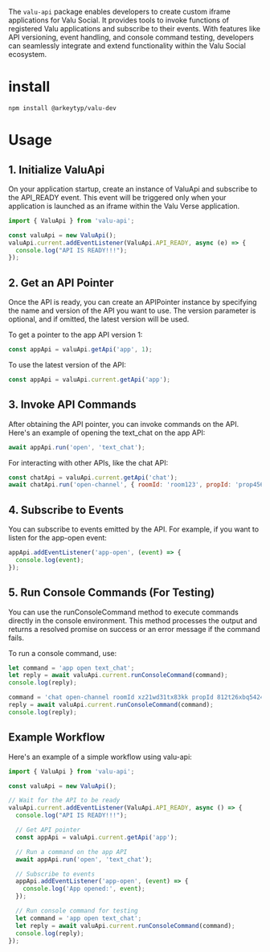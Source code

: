 The `valu-api` package enables developers to create custom iframe applications for Valu Social. It provides tools to invoke functions of registered Valu applications and subscribe to their events. With features like API versioning, event handling, and console command testing, developers can seamlessly integrate and extend functionality within the Valu Social ecosystem.

# install
```
npm install @arkeytyp/valu-dev
```

# Usage

## 1. Initialize ValuApi
On your application startup, create an instance of ValuApi and subscribe to the API_READY event. This event will be triggered only when your application is launched as an iframe within the Valu Verse application.

```javascript
import { ValuApi } from 'valu-api';

const valuApi = new ValuApi();
valuApi.current.addEventListener(ValuApi.API_READY, async (e) => {
  console.log("API IS READY!!!");
});
```

## 2. Get an API Pointer
Once the API is ready, you can create an APIPointer instance by specifying the name and version of the API you want to use. The version parameter is optional, and if omitted, the latest version will be used.

To get a pointer to the app API version 1:

```javascript
const appApi = valuApi.getApi('app', 1);
```

To use the latest version of the API:

```javascript
const appApi = valuApi.current.getApi('app');
```

## 3. Invoke API Commands
After obtaining the API pointer, you can invoke commands on the API. Here's an example of opening the text_chat on the app API:

```javascript
await appApi.run('open', 'text_chat');
```

For interacting with other APIs, like the chat API:

```javascript
const chatApi = valuApi.current.getApi('chat');
await chatApi.run('open-channel', { roomId: 'room123', propId: 'prop456' });
```

## 4. Subscribe to Events
You can subscribe to events emitted by the API. For example, if you want to listen for the app-open event:

```javascript
appApi.addEventListener('app-open', (event) => {
  console.log(event);
});
```

## 5. Run Console Commands (For Testing)
You can use the runConsoleCommand method to execute commands directly in the console environment. This method processes the output and returns a resolved promise on success or an error message if the command fails.

To run a console command, use:

```javascript
let command = 'app open text_chat';
let reply = await valuApi.current.runConsoleCommand(command);
console.log(reply);

command = 'chat open-channel roomId xz21wd31tx83kk propId 812t26xbq5424b';
reply = await valuApi.current.runConsoleCommand(command);
console.log(reply);
```

## Example Workflow
Here's an example of a simple workflow using valu-api:

```javascript
import { ValuApi } from 'valu-api';

const valuApi = new ValuApi();

// Wait for the API to be ready
valuApi.current.addEventListener(ValuApi.API_READY, async () => {
  console.log("API IS READY!!!");

  // Get API pointer
  const appApi = valuApi.current.getApi('app');

  // Run a command on the app API
  await appApi.run('open', 'text_chat');

  // Subscribe to events
  appApi.addEventListener('app-open', (event) => {
    console.log('App opened:', event);
  });

  // Run console command for testing
  let command = 'app open text_chat';
  let reply = await valuApi.current.runConsoleCommand(command);
  console.log(reply);
});
```

